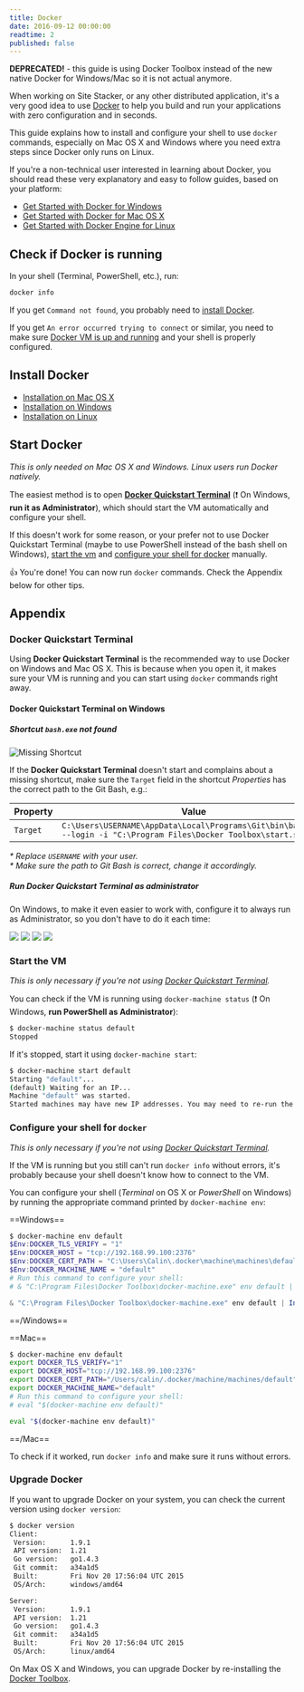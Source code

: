 ```yaml
---
title: Docker
date: 2016-09-12 00:00:00
readtime: 2
published: false
---
```


**DEPRECATED!** - this guide is using Docker Toolbox instead of the new native Docker for Windows/Mac so it is not actual anymore.

When working on Site Stacker, or any other distributed application, it's a very good idea to use [Docker](https://www.docker.com/) to help you build and run your applications with zero configuration and in seconds.

This guide explains how to install and configure your shell to use `docker` commands, especially on Mac OS X and Windows where you need extra steps since Docker only runs on Linux.

If you're a non-technical user interested in learning about Docker, you should read these very explanatory and easy to follow guides, based on your platform:

- [Get Started with Docker for Windows](https://docs.docker.com/windows/)
- [Get Started with Docker for Mac OS X](https://docs.docker.com/mac/)
- [Get Started with Docker Engine for Linux](https://docs.docker.com/linux/)

## Check if Docker is running

In your shell (Terminal, PowerShell, etc.), run:

```sh
docker info
```

If you get `Command not found`, you probably need to [install Docker](#install-docker).

If you get `An error occurred trying to connect` or similar, you need to make sure [Docker VM is up and running](#start-docker) and your shell is properly configured.

## Install Docker

- [Installation on Mac OS X](https://docs.docker.com/engine/installation/mac/)
- [Installation on Windows](https://docs.docker.com/engine/installation/windows/)
- [Installation on Linux](https://docs.docker.com/engine/installation/)

## Start Docker

*This is only needed on Mac OS X and Windows. Linux users run Docker natively.*

The easiest method is to open [**Docker Quickstart Terminal**](#docker-quickstart-terminal) (:exclamation: On Windows, **run it as Administrator**), which should start the VM automatically and configure your shell.

If this doesn't work for some reason, or your prefer not to use Docker Quickstart Terminal (maybe to use PowerShell instead of the bash shell on Windows), [start the vm](#start-the-vm) and [configure your shell for docker](#configure-your-shell-for-docker) manually.

:thumbsup: You're done! You can now run `docker` commands. Check the Appendix below for other tips.

## Appendix

### Docker Quickstart Terminal

Using **Docker Quickstart Terminal** is the recommended way to use Docker on Windows and Mac OS X. This is because when you open it, it makes sure your VM is running and you can start using `docker` commands right away.

#### Docker Quickstart Terminal on Windows

##### Shortcut `bash.exe` not found

![Missing Shortcut](https://git.sitestacker.com/sitestacker/docs/uploads/902a0ec14fbdad1897a761ef98343426/image.png)

If the **Docker Quickstart Terminal** doesn't start and complains about a missing shortcut, make sure the `Target` field in the shortcut *Properties* has the correct path to the Git Bash, e.g.:

Property | Value
--- | ---
`Target` | `C:\Users\USERNAME\AppData\Local\Programs\Git\bin\bash.exe --login -i "C:\Program Files\Docker Toolbox\start.sh"`

_* Replace `USERNAME` with your user._  
_* Make sure the path to Git Bash is correct, change it accordingly._

##### Run Docker Quickstart Terminal as administrator

On Windows, to make it even easier to work with, configure it to always run as Administrator, so you don't have to do it each time:

![](https://git.sitestacker.com/sitestacker/docs/uploads/03d4bcc861fa7c50cf09018cc136d2a2/start-menu.png)
![](https://git.sitestacker.com/sitestacker/docs/uploads/699ce3488e5f7da299f339e9052d10a4/properties.png)
![](https://git.sitestacker.com/sitestacker/docs/uploads/406103e32e79b69396c24fe1f04cc1e6/advanced.png)
![](https://git.sitestacker.com/sitestacker/docs/uploads/1cf603f3dfa2f417df0e0bd55872c62a/administrator.png)

### Start the VM

*This is only necessary if you're not using [Docker Quickstart Terminal](#docker-quickstart-terminal).*

You can check if the VM is running using `docker-machine status` (:exclamation: On Windows, **run PowerShell as Administrator**):

```sh
$ docker-machine status default
Stopped
```

If it's stopped, start it using `docker-machine start`:

```sh
$ docker-machine start default
Starting "default"...
(default) Waiting for an IP...
Machine "default" was started.
Started machines may have new IP addresses. You may need to re-run the `docker-machine env` command.
```

### Configure your shell for `docker`

*This is only necessary if you're not using [Docker Quickstart Terminal](#docker-quickstart-terminal).*

If the VM is running but you still can't run `docker info` without errors, it's probably because your shell doesn't know how to connect to the VM.

You can configure your shell (*Terminal* on OS X or *PowerShell* on Windows) by running the appropriate command printed by `docker-machine env`:

==Windows==

```powershell
$ docker-machine env default
$Env:DOCKER_TLS_VERIFY = "1"
$Env:DOCKER_HOST = "tcp://192.168.99.100:2376"
$Env:DOCKER_CERT_PATH = "C:\Users\Calin\.docker\machine\machines\default"
$Env:DOCKER_MACHINE_NAME = "default"
# Run this command to configure your shell:
# & "C:\Program Files\Docker Toolbox\docker-machine.exe" env default | Invoke-Expression
```

```powershell
& "C:\Program Files\Docker Toolbox\docker-machine.exe" env default | Invoke-Expression
```

==/Windows==

==Mac==

```bash
$ docker-machine env default
export DOCKER_TLS_VERIFY="1"
export DOCKER_HOST="tcp://192.168.99.100:2376"
export DOCKER_CERT_PATH="/Users/calin/.docker/machine/machines/default"
export DOCKER_MACHINE_NAME="default"
# Run this command to configure your shell:
# eval "$(docker-machine env default)"
```

```bash
eval "$(docker-machine env default)"
```

==/Mac==

To check if it worked, run `docker info` and make sure it runs without errors.

### Upgrade Docker

If you want to upgrade Docker on your system, you can check the current version using `docker version`:

```sh
$ docker version
Client:
 Version:      1.9.1
 API version:  1.21
 Go version:   go1.4.3
 Git commit:   a34a1d5
 Built:        Fri Nov 20 17:56:04 UTC 2015
 OS/Arch:      windows/amd64

Server:
 Version:      1.9.1
 API version:  1.21
 Go version:   go1.4.3
 Git commit:   a34a1d5
 Built:        Fri Nov 20 17:56:04 UTC 2015
 OS/Arch:      linux/amd64
```

On Max OS X and Windows, you can upgrade Docker by re-installing the [Docker Toolbox](https://www.docker.com/products/docker-toolbox).
